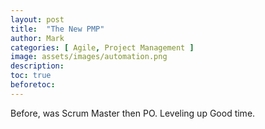 ```yaml
---
layout: post
title:  "The New PMP"
author: Mark
categories: [ Agile, Project Management ]
image: assets/images/automation.png
description: 
toc: true
beforetoc: 
---
```


Before, was Scrum Master then PO.
Leveling up
Good time. 
<!--stackedit_data:
eyJoaXN0b3J5IjpbLTE4NjQ5OTE1ODBdfQ==
-->